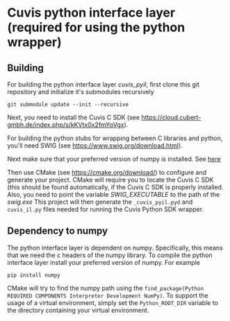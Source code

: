 # Cuvis python interface layer (required for using the python wrapper)

## Building
For building the python interface layer *cuvis_pyil*, first clone this git repository and initialize it's submodules recursively

```
git submodule update --init --recursive
```

Next, you need to install the Cuvis C SDK (see https://cloud.cubert-gmbh.de/index.php/s/kKVtx0x2fmYqVgx).

For building the python stubs for wrapping between C libraries and python, you'll need SWIG (see https://www.swig.org/download.html).

Next make sure that your preferred version of numpy is installed. See [here](#dependency-to-numpy)

Then use CMake (see https://cmake.org/download/) to configure and generate your project. CMake will require you to locate the Cuvis C SDK (this should be found automatically, if the Cuvis C SDK is properly installed. Also, you need to point the variable *SWIG_EXECUTABLE* to the path of the *swig.exe*
This project will then generate the `_cuvis_pyil.pyd` and `cuvis_il.py` files needed for running the Cuvis Python SDK wrapper.

## Dependency to numpy
The python interface layer is dependent on numpy. Specifically, this means that we need the c headers of the numpy library.
To compile the python interface layer install your preferred version of numpy. For example
```
pip install numpy
```
CMake will try to find the numpy path using the `find_package(Python REQUIRED COMPONENTS Interpreter Development NumPy)`.
To support the usage of a virtual environment, simply set the `Python_ROOT_DIR` variable to the directory containing your virtual environment.